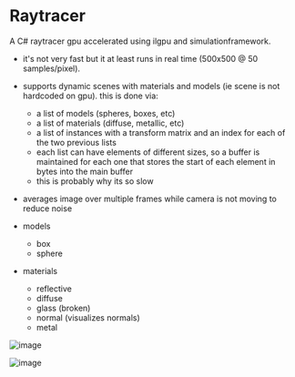 # Raytracer

A C# raytracer gpu accelerated using ilgpu and simulationframework.

- it's not very fast but it at least runs in real time (500x500 @ 50 samples/pixel).
- supports dynamic scenes with materials and models (ie scene is not hardcoded on gpu). this is done via:
  - a list of models (spheres, boxes, etc)
  - a list of materials (diffuse, metallic, etc)
  - a list of instances with a transform matrix and an index for each of the two previous lists
  - each list can have elements of different sizes, so a buffer is maintained for each one that stores the start of each element in bytes into the main buffer
  - this is probably why its so slow
- averages image over multiple frames while camera is not moving to reduce noise

- models
  - box
  - sphere
- materials
  - reflective
  - diffuse
  - glass (broken)
  - normal (visualizes normals)
  - metal

![image](https://user-images.githubusercontent.com/45476006/227733580-de074987-82cd-4081-98ed-3263d99ce10b.png)

![image](https://user-images.githubusercontent.com/45476006/227733556-9d2568d1-fca8-4512-ad6b-59526a621afb.png)
